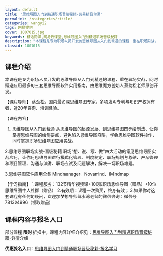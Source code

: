 ```yaml
---
layout: default
title: '思维导图入门到精通职场晋级秘籍-网易精品单课'
permalink: /:categories/:title/
categories: wangyi2
tags: 网易提供
cover: 1007015.jpg
keywords: 精选网课,网易云课堂,思维导图入门到精通职场晋级秘籍
description: "本课程是专为职场人员开发的思维导图从入门到精通的课程，重在职场实战，同时赠送应用最多的三套思维导图软件实用指南，由思维魔方创始人蔡劲松老师原创开发。【课程导师】蔡劲松，国内最资深思维导图专家"
classid: 1007015
---
```


## 课程介绍

本课程是专为职场人员开发的思维导图从入门到精通的课程，重在职场实战，同时赠送应用最多的三套思维导图软件实用指南，由思维魔方创始人蔡劲松老师原创开发。

【课程导师】
蔡劲松，国内最资深思维导图专家，多项发明专利与知识产权拥有者，近20年咨询、培训经验。

【课程内容】
1. 思维导图从入门到精通
    从思维导图的起源发展、到思维导图四步绘制法、让你掌握思维导图的绘制要点，避免陷入思维导图陷阱，学会思维导图软件操作，同时掌握职场思维导图应用实战。

2.思维导图职场实战-晋级秘籍
   职场“想、说、写、做”四大活动的常见思维导图实战应用，让你用思维导图进行模式化管理、制度制定、职场规划与总结、产品管理和项目管理、沟通与演讲、职场应试及问题解决，解决一切职场难题。

3.思维导图软件应用全集
Mindmanager、Novamind、iMindmap

【学习指南】
1.课程服务：132节精华视频课+100张职场思维导图（赠品）+10位思维导图牛人社群（赠品）
2.有效期：课程一次购买，终身有效；
3.如果你对这套课程有任何的疑问，欢迎加梦想导师绿水湾老师的微信咨询：微信号781304996（领取赠品）

## 课程内容与报名入口

部分课程 **限时** 折扣中，课程内容详细介绍见：[思维导图入门到精通职场晋级秘籍-详情介绍](https://study.163.com/course/introduction/1007015.htm?share=1&shareId=1025206652&utm_campaign=share&utm_medium=iphoneShare&utm_source=&utm_u=1025206652)

**优惠报名入口**：[思维导图入门到精通职场晋级秘籍-报名学习](https://study.163.com/course/introduction/1007015.htm?share=1&shareId=1025206652&utm_campaign=share&utm_medium=iphoneShare&utm_source=&utm_u=1025206652)

